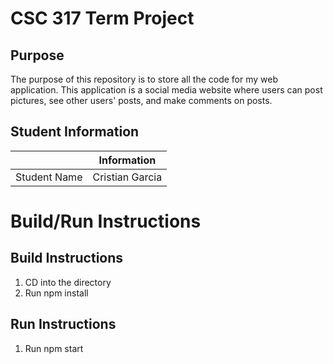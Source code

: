 # CSC 317 Term Project

## Purpose

The purpose of this repository is to store all the code for my web application. This application is a social media website where users can post pictures, see other users' posts, and make comments on posts.


## Student Information

|               | Information   |
|:-------------:|:-------------:|
| Student Name  | Cristian Garcia |



# Build/Run Instructions

## Build Instructions
1. CD into the directory
2. Run npm install

## Run Instructions
1. Run npm start
